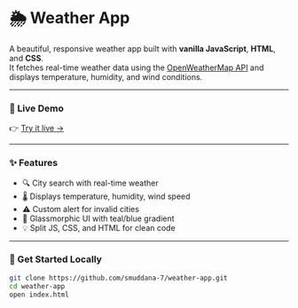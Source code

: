 # 🌦️ Weather App

A beautiful, responsive weather app built with **vanilla JavaScript**, **HTML**, and **CSS**.  
It fetches real-time weather data using the [OpenWeatherMap API](https://openweathermap.org/api) and displays temperature, humidity, and wind conditions.

---

### 🔗 Live Demo

👉 [Try it live →](https://smuddana-7.github.io/weather-app/)

---

### ✨ Features

- 🔍 City search with real-time weather
- 🌡️ Displays temperature, humidity, wind speed
- ⚠️ Custom alert for invalid cities
- 🎨 Glassmorphic UI with teal/blue gradient
- 💡 Split JS, CSS, and HTML for clean code

---

### 🚀 Get Started Locally

```bash
git clone https://github.com/smuddana-7/weather-app.git
cd weather-app
open index.html
